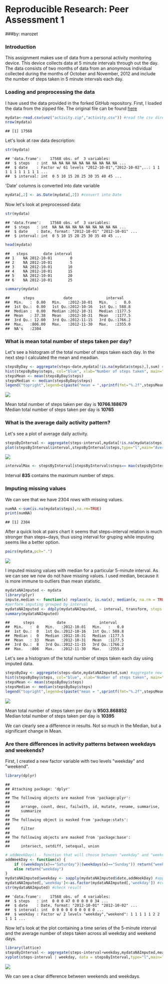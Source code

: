 # Reproducible Research: Peer Assessment 1
###by: marozet

### Introduction
This assignment makes use of data from a personal activity monitoring device. This device collects data at 5 minute intervals through out the day. The data consists of two months of data from an anonymous individual collected during the months of October and November, 2012 and include the number of steps taken in 5 minute intervals each day.



### Loading and preprocessing the data
I have used the data provided in the forked GitHub repository. First, I loaded the data from the zipped file. The original file can be found [here](https://d396qusza40orc.cloudfront.net/repdata%2Fdata%2Factivity.zip)

```r
mydata<-read.csv(unz("activity.zip","activity.csv")) #read the csv directly from the zip file
nrow(mydata)
```

```
## [1] 17568
```

Let's look at raw data description:

```r
str(mydata)
```

```
## 'data.frame':	17568 obs. of  3 variables:
##  $ steps   : int  NA NA NA NA NA NA NA NA NA NA ...
##  $ date    : Factor w/ 61 levels "2012-10-01","2012-10-02",..: 1 1 1 1 1 1 1 1 1 1 ...
##  $ interval: int  0 5 10 15 20 25 30 35 40 45 ...
```

'Date' columns is converted into date variable

```r
mydata[,2] <- as.Date(mydata[,2]) #convert into Date
```

Now let's look at preprocessed data:

```r
str(mydata)
```

```
## 'data.frame':	17568 obs. of  3 variables:
##  $ steps   : int  NA NA NA NA NA NA NA NA NA NA ...
##  $ date    : Date, format: "2012-10-01" "2012-10-01" ...
##  $ interval: int  0 5 10 15 20 25 30 35 40 45 ...
```

```r
head(mydata)
```

```
##   steps       date interval
## 1    NA 2012-10-01        0
## 2    NA 2012-10-01        5
## 3    NA 2012-10-01       10
## 4    NA 2012-10-01       15
## 5    NA 2012-10-01       20
## 6    NA 2012-10-01       25
```

```r
summary(mydata)
```

```
##      steps             date               interval     
##  Min.   :  0.00   Min.   :2012-10-01   Min.   :   0.0  
##  1st Qu.:  0.00   1st Qu.:2012-10-16   1st Qu.: 588.8  
##  Median :  0.00   Median :2012-10-31   Median :1177.5  
##  Mean   : 37.38   Mean   :2012-10-31   Mean   :1177.5  
##  3rd Qu.: 12.00   3rd Qu.:2012-11-15   3rd Qu.:1766.2  
##  Max.   :806.00   Max.   :2012-11-30   Max.   :2355.0  
##  NA's   :2304
```


### What is mean total number of steps taken per day?
Let's see a histogram of the total number of steps taken each day. In the next step I calculated the mean and meadian.

```r
stepsByDay <- aggregate(steps~date,mydata[!is.na(mydata$steps),],sum) #calculte aggregation by date
hist(stepsByDay$steps, col="blue", xlab="Number of steps taken", main="Total steps taken each day")
stepsMean <- mean(stepsByDay$steps)
stepsMedian <- median(stepsByDay$steps)
legend("topright",legend=c(paste("mean = ",sprintf(fmt="%.2f",stepsMean)),paste("median = ",stepsMedian)))
```

![](PA1_template_files/figure-html/histogram-1.png) 

Mean total number of steps taken per day is **10766.188679**  
Median total number of steps taken per day is **10765**


### What is the average daily activity pattern?
Let's see a plot of average daily activity.

```r
stepsByInterval <- aggregate(steps~interval,mydata[!is.na(mydata$steps),],mean) #calculate aggregation by interval
plot(stepsByInterval$interval,stepsByInterval$steps,type="l",main="Average number of steps taken per interval",xlab="5-minute intervals",ylab="Average number of steps taken")
```

![](PA1_template_files/figure-html/activity-1.png) 

```r
intervalMax <- stepsByInterval[stepsByInterval$steps== max(stepsByInterval$steps),1]
```

Interval **835** contains the maximum number of steps.


### Imputing missing values

We can see that we have 2304 rows with missing values.

```r
numNA <-sum(is.na(mydata$steps),na.rm=TRUE)
print(numNA)
```

```
## [1] 2304
```
After a quick look at pairs chart it seems that steps~interval relation is much stronger than steps~days, thus using interval for gruping while imputing seems like a better option. 

```r
pairs(mydata,pch=".")
```

![](PA1_template_files/figure-html/pairs-1.png) 

I imputed missing values with median for a particular 5-minute interval. As we can see we now do not have missing values. I used median, because it is more immune to outliers than mean statistic.

```r
mydataNAImputed <- mydata
library(plyr)
impute.median <- function(x) replace(x, is.na(x), median(x, na.rm = TRUE)) #define function for imputing data
#perform imputing grouped by interval
mydataNAImputed <- ddply(mydataNAImputed, ~ interval, transform, steps = impute.median(steps)) 
summary(mydataNAImputed)
```

```
##      steps          date               interval     
##  Min.   :  0   Min.   :2012-10-01   Min.   :   0.0  
##  1st Qu.:  0   1st Qu.:2012-10-16   1st Qu.: 588.8  
##  Median :  0   Median :2012-10-31   Median :1177.5  
##  Mean   : 33   Mean   :2012-10-31   Mean   :1177.5  
##  3rd Qu.:  8   3rd Qu.:2012-11-15   3rd Qu.:1766.2  
##  Max.   :806   Max.   :2012-11-30   Max.   :2355.0
```

Let's see a histogram of the total number of steps taken each day using imputed data. 

```r
stepsByDay <- aggregate(steps~date,mydataNAImputed,sum) #aggregate new data by date
hist(stepsByDay$steps, col="blue", xlab="Number of steps taken", main="Total steps taken each day")
stepsMean <- mean(stepsByDay$steps)
stepsMedian <- median(stepsByDay$steps)
legend("topright",legend=c(paste("mean = ",sprintf(fmt="%.2f",stepsMean)),paste("median = ",stepsMedian)))
```

![](PA1_template_files/figure-html/histogramOnImputed-1.png) 

Mean total number of steps taken per day is **9503.868852**  
Median total number of steps taken per day is **10395**

We can clearly see a difference in results. Not so much in the Median, but a significant change in Mean.

### Are there differences in activity patterns between weekdays and weekends?
First, I created a new factor variable with two levels "weekday" and "weekend".

```r
library(dplyr)
```

```
## 
## Attaching package: 'dplyr'
## 
## The following objects are masked from 'package:plyr':
## 
##     arrange, count, desc, failwith, id, mutate, rename, summarise,
##     summarize
## 
## The following object is masked from 'package:stats':
## 
##     filter
## 
## The following objects are masked from 'package:base':
## 
##     intersect, setdiff, setequal, union
```


```r
# addWeekDay() - function that will choose between "weekday" and "weekend" based on date
addWeekDay <- function(x) {
    if ((weekdays(x)=="Saturday")|(weekdays(x)=="Sunday")) return("weekend")
    else return("weekday")
}
mydataNAImputed$weekday <- sapply(mydataNAImputed$date,addWeekDay) #apply to a new column
mydataNAImputed[,'weekday']<-as.factor(mydataNAImputed[,'weekday']) #convert to factor
str(mydataNAImputed) #check result
```

```
## 'data.frame':	17568 obs. of  4 variables:
##  $ steps   : int  0 0 0 47 0 0 0 0 0 34 ...
##  $ date    : Date, format: "2012-10-01" "2012-10-02" ...
##  $ interval: int  0 0 0 0 0 0 0 0 0 0 ...
##  $ weekday : Factor w/ 2 levels "weekday","weekend": 1 1 1 1 1 2 2 1 1 1 ...
```

Now let's look at the plot containing a time series of the 5-minute interval and the average number of steps taken across all weekday and weekend days.


```r
library(lattice)
stepsByInterval <- aggregate(steps~interval+weekday,mydataNAImputed,mean) #calculate aggregation by interval and weekday
xyplot(steps~interval | weekday, data = stepsByInterval,type="l",main="Average number of steps taken per interval",xlab="5-minute intervals",ylab="Average number of steps taken",layout=c(1,2))
```

![](PA1_template_files/figure-html/time_series_plot-1.png) 

We can see a clear difference between weekends and weekdays.

